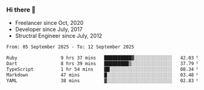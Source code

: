 ### Hi there 👋

- Freelancer since Oct, 2020
- Developer since July, 2017
- Structral Engineer since July, 2012

<!--START_SECTION:waka-->

```txt
From: 05 September 2025 - To: 12 September 2025

Ruby                9 hrs 37 mins   ██████████▓░░░░░░░░░░░░░░   42.03 %
Dart                8 hrs 39 mins   █████████▒░░░░░░░░░░░░░░░   37.79 %
TypeScript          1 hr 54 mins    ██░░░░░░░░░░░░░░░░░░░░░░░   08.34 %
Markdown            47 mins         █░░░░░░░░░░░░░░░░░░░░░░░░   03.48 %
YAML                38 mins         ▓░░░░░░░░░░░░░░░░░░░░░░░░   02.83 %
```

<!--END_SECTION:waka-->
